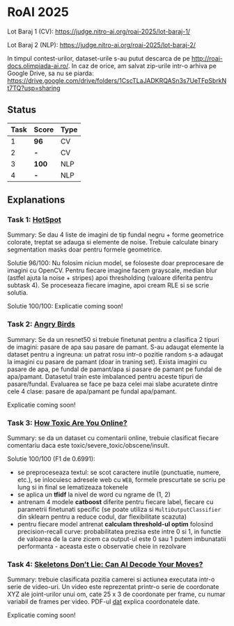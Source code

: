 # RoAI 2025

Lot Baraj 1 (CV): https://judge.nitro-ai.org/roai-2025/lot-baraj-1/

Lot Baraj 2 (NLP): https://judge.nitro-ai.org/roai-2025/lot-baraj-2/

In timpul contest-urilor, dataset-urile s-au putut descarca de pe http://roai-docs.olimpiada-ai.ro/. In caz de orice, am salvat zip-urile intr-o arhiva pe Google Drive, sa nu se piarda: https://drive.google.com/drive/folders/1CscTLaJADKRQASn3s7UeTFpSbrkNt7TQ?usp=sharing

## Status

| Task | Score   | Type |
| ---- | ------- | ---- |
| 1    | **96**  | CV   |
| 2    | **-**   | CV   |
| 3    | **100** | NLP  |
| 4    | **-**   | NLP  |

## Explanations

### Task 1: [HotSpot](https://judge.nitro-ai.org/roai-2025/lot-baraj-1/problems/1/task)

Summary: Se dau 4 liste de imagini de tip fundal negru + forme geometrice colorate, treptat se adauga si elemente de noise. Trebuie calculate binary segmentation masks doar pentru formele geometrice.

Solutie 96/100: Nu folosim niciun model, se foloseste doar preprocesare de imagini cu OpenCV. Pentru fiecare imagine facem grayscale, median blur (astfel ajuta la noise + stripes) apoi thresholding (valoare diferita pentru subtask 4). Se proceseaza fiecare imagine, apoi cream RLE si se scrie solutia.

Solutie 100/100: Explicatie coming soon!

### Task 2: [Angry Birds](https://judge.nitro-ai.org/roai-2025/lot-baraj-1/problems/2/task)

Summary: Se da un resnet50 si trebuie finetunat pentru a clasifica 2 tipuri de imagini: pasare de apa sau pasare de pamant. S-au adaugat elemente la dataset pentru a ingreuna: un patrat rosu intr-o pozitie random s-a adaugat la imagini cu pasare de pamant (doar in traning set). Exista imagini cu pasare de apa, pe fundal de pamant/apa si pasare de pamant pe fundal de apa/pamant. Datasetul train este imbalanced pentru aceste tipuri de pasare/fundal. Evaluarea se face pe baza celei mai slabe acuratete dintre cele 4 clase: pasare de apa/pamant pe fundal apa/pamant.

Explicatie coming soon!

### Task 3: [How Toxic Are You Online? ](https://judge.nitro-ai.org/roai-2025/lot-baraj-2/problems/1/task)

Summary: se da un dataset cu comentarii online, trebuie clasificat fiecare comentariu daca este toxic/severe_toxic/obscene/insult.

Solutie 100/100 (F1 de 0.6991):

- se preproceseaza textul: se scot caractere inutile (punctuatie, numere, etc.), se inlocuiesc adresele web cu `WEB`, formele prescurtate se scriu pe lung si in final se lematizeaza tokenele
- se aplica un **tfidf** la nivel de word cu ngrame de (1, 2)
- antrenam 4 modele **catboost** diferite pentru fiecare label, fiecare cu parametrii finetunati specific (se poate utiliza si `MultiOutputClassifier` din sklearn pentru a reduce codul, dar flexibilitate scazuta)
- pentru fiecare model antrenat **calculam threshold-ul optim** folosind precision-recall curve: probabilitatea prezisa este intre 0 si 1, in functie de valoarea de la care zicem ca output-ul este 0 sau 1 putem imbunatatii performanta - aceasta este o observatie cheie in rezolvare

### Task 4: [Skeletons Don’t Lie: Can AI Decode Your Moves?](https://judge.nitro-ai.org/roai-2025/lot-baraj-2/problems/2/task)

Summary: trebuie clasificata pozitia camerei si actiunea executata intr-o serie de video-uri. Un video este reprezentat printr-o serie de coordonate XYZ ale joint-urilor unui om, cate 25 x 3 de coordonate per frame, cu numar variabil de frames per video. PDF-ul [dat](./nlp/skeletons/explicatie.pdf) explica coordonatele date.

Explicatie coming soon!
